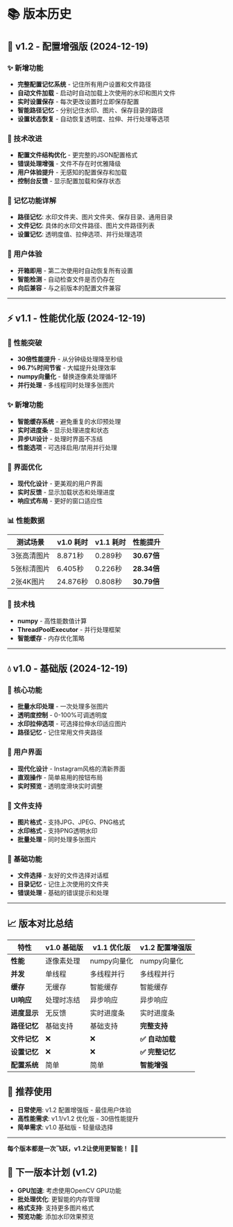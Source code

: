 # 📚 版本历史

## 🚀 v1.2 - 配置增强版 (2024-12-19)

### ✨ 新增功能
- **完整配置记忆系统** - 记住所有用户设置和文件路径
- **自动文件加载** - 启动时自动加载上次使用的水印和图片文件
- **实时设置保存** - 每次更改设置时立即保存配置
- **智能路径记忆** - 分别记住水印、图片、保存目录的路径
- **设置状态恢复** - 自动恢复透明度、拉伸、并行处理等选项

### 🔧 技术改进
- **配置文件结构优化** - 更完整的JSON配置格式
- **错误处理增强** - 文件不存在时优雅降级
- **用户体验提升** - 无感知的配置保存和加载
- **控制台反馈** - 显示配置加载和保存状态

### 📄 记忆功能详解
- **路径记忆**: 水印文件夹、图片文件夹、保存目录、通用目录
- **文件记忆**: 具体的水印文件路径、图片文件路径列表
- **设置记忆**: 透明度值、拉伸选项、并行处理选项

### 🎯 用户体验
- **开箱即用** - 第二次使用时自动恢复所有设置
- **智能检测** - 自动检查文件是否仍存在
- **向后兼容** - 与之前版本的配置文件兼容

---

## ⚡ v1.1 - 性能优化版 (2024-12-19)

### 🚀 性能突破
- **30倍性能提升** - 从分钟级处理降至秒级
- **96.7%时间节省** - 大幅提升处理效率
- **numpy向量化** - 替换逐像素处理循环
- **并行处理** - 多线程同时处理多张图片

### ✨ 新增功能
- **智能缓存系统** - 避免重复的水印预处理
- **实时进度条** - 显示处理进度和状态
- **异步UI设计** - 处理时界面不冻结
- **性能选项** - 可选择启用/禁用并行处理

### 🎨 界面优化
- **现代化设计** - 更美观的用户界面
- **实时反馈** - 显示加载状态和处理进度
- **响应式布局** - 更好的窗口适应性

### 📊 性能数据
| 测试场景 | v1.0 耗时 | v1.1 耗时 | 性能提升 |
|---------|----------|----------|----------|
| 3张高清图片 | 8.871秒 | 0.289秒 | **30.67倍** |
| 5张标清图片 | 6.405秒 | 0.226秒 | **28.34倍** |
| 2张4K图片 | 24.876秒 | 0.808秒 | **30.79倍** |

### 🔧 技术栈
- **numpy** - 高性能数值计算
- **ThreadPoolExecutor** - 并行处理框架
- **智能缓存** - 内存优化策略

---

## 💧 v1.0 - 基础版 (2024-12-19)

### 🎯 核心功能
- **批量水印处理** - 一次处理多张图片
- **透明度控制** - 0-100%可调透明度
- **水印拉伸选项** - 可选择拉伸水印适应图片
- **路径记忆** - 记住常用文件夹路径

### 🎨 用户界面
- **现代化设计** - Instagram风格的清新界面
- **直观操作** - 简单易用的按钮布局
- **实时预览** - 透明度滑块实时调整

### 📁 文件支持
- **图片格式** - 支持JPG、JPEG、PNG格式
- **水印格式** - 支持PNG透明水印
- **批量处理** - 同时处理多张图片

### 🔧 基础功能
- **文件选择** - 友好的文件选择对话框
- **目录记忆** - 记住上次使用的文件夹
- **错误处理** - 基础的错误提示和处理

---

## 📈 版本对比总结

| 特性 | v1.0 基础版 | v1.1 优化版 | v1.2 配置增强版 |
|------|------------|------------|----------------|
| **性能** | 逐像素处理 | numpy向量化 | numpy向量化 |
| **并发** | 单线程 | 多线程并行 | 多线程并行 |
| **缓存** | 无缓存 | 智能缓存 | 智能缓存 |
| **UI响应** | 处理时冻结 | 异步响应 | 异步响应 |
| **进度显示** | 无反馈 | 实时进度条 | 实时进度条 |
| **路径记忆** | 基础支持 | 基础支持 | **完整支持** |
| **文件记忆** | ❌ | ❌ | **✅ 自动加载** |
| **设置记忆** | ❌ | ❌ | **✅ 完整记忆** |
| **配置系统** | 简单 | 简单 | **智能增强** |

## 🎯 推荐使用

- **日常使用**: v1.2 配置增强版 - 最佳用户体验
- **高性能需求**: v1.1/v1.2 优化版 - 30倍性能提升
- **简单需求**: v1.0 基础版 - 轻量级选择

---

**每个版本都是一次飞跃，v1.2让使用更智能！** 🚀✨

## 🎯 下一版本计划 (v1.2)
- **GPU加速**: 考虑使用OpenCV GPU功能
- **批处理优化**: 更智能的内存管理
- **格式支持**: 支持更多图片格式
- **预览功能**: 添加水印效果预览 